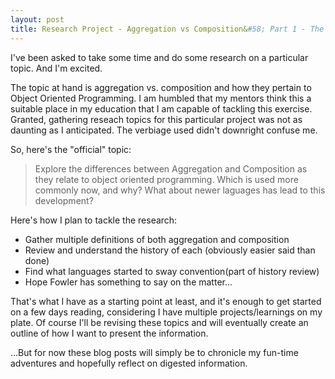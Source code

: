 ```yaml
---
layout: post
title: Research Project - Aggregation vs Composition&#58; Part 1 - The Beginninging
---
```


I've been asked to take some time and do some research on a particular topic. And I'm excited.

The topic at hand is aggregation vs. composition and how they pertain to Object Oriented Programming. I am humbled that my mentors think this a suitable place in my education that I am capable of tackling this exercise. Granted, gathering reseach topics for this particular project was not as daunting as I anticipated. The verbiage used didn't downright confuse me. 

So, here's the "official" topic:

> Explore the differences between Aggregation and Composition as they relate to object oriented programming. Which is used more commonly now, and why? What about newer laguages has lead to this development? 

Here's how I plan to tackle the research:

  - Gather multiple definitions of both aggregation and composition
  - Review and understand the history of each (obviously easier said than done)
  - Find what languages started to sway convention(part of history review)
  - Hope Fowler has something to say on the matter...

That's what I have as a starting point at least, and it's enough to get started on a few days reading, considering I have multiple projects/learnings on my plate. Of course I'll be revising these topics and will eventually create an outline of how I want to present the information.

...But for now these blog posts will simply be to chronicle my fun-time adventures and hopefully reflect on digested information.

